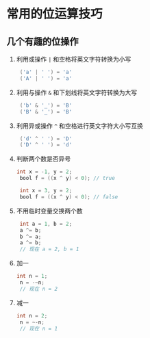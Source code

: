 # 常用的位运算技巧

## 几个有趣的位操作

1. 利用或操作 `|` 和空格将英文字符转换为小写

   ```java
    ('a' | ' ') = 'a'
    ('A' | ' ') = 'a'
   ```

2. 利用与操作 `&` 和下划线将英文字符转换为大写

   ```java
    ('b' & '_') = 'B'
    ('B' & '_') = 'B'
   ```

3. 利用异或操作 `^` 和空格进行英文字符大小写互换

   ```java
    ('d' ^ ' ') = 'D'
    ('D' ^ ' ') = 'd'
   ```

4. 判断两个数是否异号

   ```java
   int x = -1, y = 2;
    bool f = ((x ^ y) < 0); // true

    int x = 3, y = 2;
    bool f = ((x ^ y) < 0); // false
   ```

5. 不用临时变量交换两个数

   ```java
    int a = 1, b = 2;
    a ^= b;
    b ^= a;
    a ^= b;
    // 现在 a = 2, b = 1
   ```

6. 加一

   ```java
   int n = 1;
    n = -~n;
    // 现在 n = 2
   ```

7. 减一

   ```java
   int n = 2;
    n = ~-n;
    // 现在 n = 1
   ```
